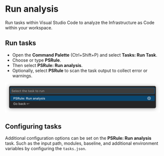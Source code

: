 # Run analysis

Run tasks within Visual Studio Code to analyze the Infrastructure as Code within
your workspace.

## Run tasks

-   Open the **Command Palette** (Ctrl+Shift+P) and select **Tasks: Run Task**.
-   Choose or type **PSRule**.
-   Then select **PSRule: Run analysis**.
-   Optionally, select **PSRule** to scan the task output to collect error or
    warnings.

![Run tasks](03_runTasks.svg)

## Configuring tasks

Additional configuration options can be set on the **PSRule: Run analysis**
task. Such as the input path, modules, baseline, and additional environment
variables by configuring the `tasks.json`.
